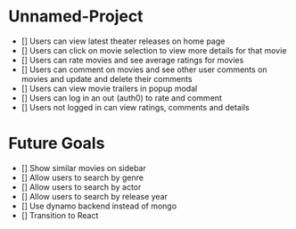 # Unnamed-Project

- [] Users can view latest theater releases on home page
- [] Users can click on movie selection to view more details for that movie
- [] Users can rate movies and see average ratings for movies
- [] Users can comment on movies and see other user comments on movies and update and delete their comments
- [] Users can view movie trailers in popup modal
- [] Users can log in an out (auth0) to rate and comment
- [] Users not logged in can view ratings, comments and details

# Future Goals

- [] Show similar movies on sidebar
- [] Allow users to search by genre
- [] Allow users to search by actor
- [] Allow users to search by release year
- [] Use dynamo backend instead of mongo
- [] Transition to React
